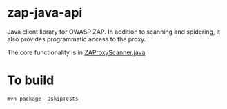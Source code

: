 zap-java-api
============

Java client library for OWASP ZAP.  In addition to scanning and spidering, it also provides programmatic access to the proxy.

The core functionality is in [ZAProxyScanner.java](https://github.com/continuumsecurity/zap-java-api/blob/master/src/main/java/net/continuumsecurity/proxy/ZAProxyScanner.java)

To build
========

	mvn package -DskipTests